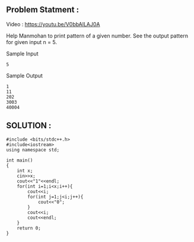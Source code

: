 ## Problem Statment : 
Video : https://youtu.be/V0bbAlLAJ0A <br>

Help Manmohan to print pattern of a given number. See the output pattern for given input n = 5.

Sample Input<br>
```
5
```

Sample Output <br>
```
1
11
202
3003
40004
```
## SOLUTION : 
```
#include <bits/stdc++.h>
#include<iostream>
using namespace std;

int main() 
{
	int x;
	cin>>x;
	cout<<"1"<<endl;
	for(int i=1;i<x;i++){
		cout<<i;
		for(int j=1;j<i;j++){
			cout<<"0";
		}
		cout<<i;
		cout<<endl;
	}
	return 0;
}
```
